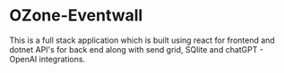 # OZone-Eventwall
This is a full stack application which is built using react for frontend and dotnet API's for back end along with send grid, SQlite and chatGPT - OpenAI integrations.
